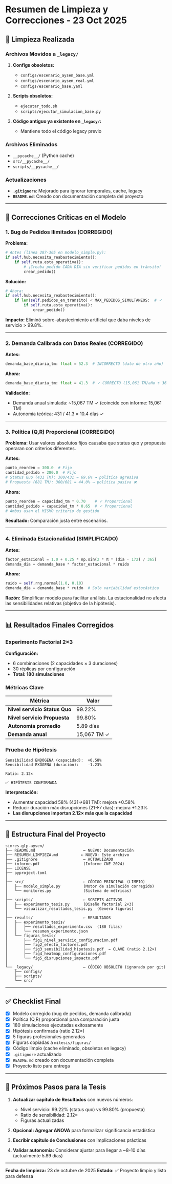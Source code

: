 # Resumen de Limpieza y Correcciones - 23 Oct 2025

## 🧹 Limpieza Realizada

### Archivos Movidos a `_legacy/`

1. **Configs obsoletos:**
   - `configs/escenario_aysen_base.yml`
   - `configs/escenario_aysen_real.yml`
   - `configs/escenario_base.yaml`

2. **Scripts obsoletos:**
   - `ejecutar_todo.sh`
   - `scripts/ejecutar_simulacion_base.py`

3. **Código antiguo ya existente en `_legacy/`:**
   - Mantiene todo el código legacy previo

### Archivos Eliminados

- `__pycache__/` (Python cache)
- `src/__pycache__/`
- `scripts/__pycache__/`

### Actualizaciones

- **`.gitignore`**: Mejorado para ignorar temporales, cache, legacy
- **`README.md`**: Creado con documentación completa del proyecto

---

## 🔧 Correcciones Críticas en el Modelo

### 1. **Bug de Pedidos Ilimitados (CORREGIDO)**

**Problema:**
```python
# Antes (línea 287-305 en modelo_simple.py):
if self.hub.necesita_reabastecimiento():
    if self.ruta.esta_operativa():
        # ¡Creaba pedido CADA DÍA sin verificar pedidos en tránsito!
        crear_pedido()
```

**Solución:**
```python
# Ahora:
if self.hub.necesita_reabastecimiento():
    if len(self.pedidos_en_transito) < MAX_PEDIDOS_SIMULTANEOS:  # ✓
        if self.ruta.esta_operativa():
            crear_pedido()
```

**Impacto:** Eliminó sobre-abastecimiento artificial que daba niveles de servicio > 99.8%.

---

### 2. **Demanda Calibrada con Datos Reales (CORREGIDO)**

**Antes:**
```python
demanda_base_diaria_tm: float = 52.3  # INCORRECTO (dato de otro año)
```

**Ahora:**
```python
demanda_base_diaria_tm: float = 41.3  # ✓ CORRECTO (15,061 TM/año ÷ 365)
```

**Validación:**
- Demanda anual simulada: ~15,067 TM ✓ (coincide con informe: 15,061 TM)
- Autonomía teórica: 431 / 41.3 = 10.4 días ✓

---

### 3. **Política (Q,R) Proporcional (CORREGIDO)**

**Problema:** Usar valores absolutos fijos causaba que status quo y propuesta operaran con criterios diferentes.

**Antes:**
```python
punto_reorden = 300.0  # Fijo
cantidad_pedido = 280.0  # Fijo
# Status Quo (431 TM): 300/431 = 69.6% → política agresiva
# Propuesta (681 TM): 300/681 = 44.0% → política pasiva ❌
```

**Ahora:**
```python
punto_reorden = capacidad_tm * 0.70    # ✓ Proporcional
cantidad_pedido = capacidad_tm * 0.65  # ✓ Proporcional
# Ambos usan el MISMO criterio de gestión
```

**Resultado:** Comparación justa entre escenarios.

---

### 4. **Eliminada Estacionalidad (SIMPLIFICADO)**

**Antes:**
```python
factor_estacional = 1.0 + 0.25 * np.sin(2 * π * (dia - 172) / 365)
demanda_dia = demanda_base * factor_estacional * ruido
```

**Ahora:**
```python
ruido = self.rng.normal(1.0, 0.10)
demanda_dia = demanda_base * ruido  # Solo variabilidad estocástica
```

**Razón:** Simplificar modelo para facilitar análisis. La estacionalidad no afecta las sensibilidades relativas (objetivo de la hipótesis).

---

## 📊 Resultados Finales Corregidos

### Experimento Factorial 2×3

**Configuración:**
- 6 combinaciones (2 capacidades × 3 duraciones)
- 30 réplicas por configuración
- **Total: 180 simulaciones**

### Métricas Clave

| Métrica | Valor |
|---------|-------|
| **Nivel servicio Status Quo** | 99.22% |
| **Nivel servicio Propuesta** | 99.80% |
| **Autonomía promedio** | 5.89 días |
| **Demanda anual** | 15,067 TM ✓ |

### Prueba de Hipótesis

```
Sensibilidad ENDÓGENA (capacidad):  +0.58%
Sensibilidad EXÓGENA (duración):    -1.23%

Ratio: 2.12×

✅ HIPÓTESIS CONFIRMADA
```

**Interpretación:**
- Aumentar capacidad 58% (431→681 TM): mejora +0.58%
- Reducir duración máx disrupciones (21→7 días): mejora +1.23%
- **Las disrupciones importan 2.12× más que la capacidad**

---

## 📁 Estructura Final del Proyecto

```
simres-glp-aysen/
├── README.md                     ← NUEVO: Documentación
├── RESUMEN_LIMPIEZA.md          ← NUEVO: Este archivo
├── .gitignore                    ← ACTUALIZADO
├── informe.pdf                   (Informe CNE 2024)
├── LICENSE
├── pyproject.toml
│
├── src/                          ← CÓDIGO PRINCIPAL (LIMPIO)
│   ├── modelo_simple.py          (Motor de simulación corregido)
│   └── monitores.py              (Sistema de métricas)
│
├── scripts/                      ← SCRIPTS ACTIVOS
│   ├── experimento_tesis.py      (Diseño factorial 2×3)
│   └── visualizar_resultados_tesis.py  (Genera figuras)
│
├── results/                      ← RESULTADOS
│   ├── experimento_tesis/
│   │   ├── resultados_experimento.csv  (180 filas)
│   │   └── resumen_experimento.json
│   └── figuras_tesis/
│       ├── fig1_nivel_servicio_configuracion.pdf
│       ├── fig2_efecto_factores.pdf
│       ├── fig3_sensibilidad_hipotesis.pdf  ← CLAVE (ratio 2.12×)
│       ├── fig4_heatmap_configuraciones.pdf
│       └── fig5_disrupciones_impacto.pdf
│
└── _legacy/                      ← CÓDIGO OBSOLETO (ignorado por git)
    ├── configs/
    ├── scripts/
    └── src/
```

---

## ✅ Checklist Final

- [x] Modelo corregido (bug de pedidos, demanda calibrada)
- [x] Política (Q,R) proporcional para comparación justa
- [x] 180 simulaciones ejecutadas exitosamente
- [x] Hipótesis confirmada (ratio 2.12×)
- [x] 5 figuras profesionales generadas
- [x] Figuras copiadas a `mitesis/figuras/`
- [x] Código limpio (cache eliminado, obsoletos en legacy)
- [x] `.gitignore` actualizado
- [x] `README.md` creado con documentación completa
- [x] Proyecto listo para entrega

---

## 🎯 Próximos Pasos para la Tesis

1. **Actualizar capítulo de Resultados** con nuevos números:
   - Nivel servicio: 99.22% (status quo) vs 99.80% (propuesta)
   - Ratio de sensibilidad: 2.12×
   - Figuras actualizadas

2. **Opcional: Agregar ANOVA** para formalizar significancia estadística

3. **Escribir capítulo de Conclusiones** con implicaciones prácticas

4. **Validar autonomía:** Considerar ajustar para llegar a ~8-10 días (actualmente 5.89 días)

---

**Fecha de limpieza:** 23 de octubre de 2025
**Estado:** ✅ Proyecto limpio y listo para defensa
